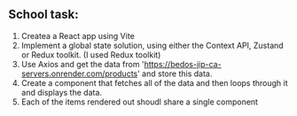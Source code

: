 ## School task:
1. Createa a React app using Vite
2. Implement a global state solution, using either the Context API, Zustand or Redux toolkit. (I used Redux toolkit)
3. Use Axios and get the data from 'https://bedos-jip-ca-servers.onrender.com/products' and store this data.
4. Create a component that fetches all of the data and then loops through it and displays the data.
5. Each of the items rendered out shoudl share a single component